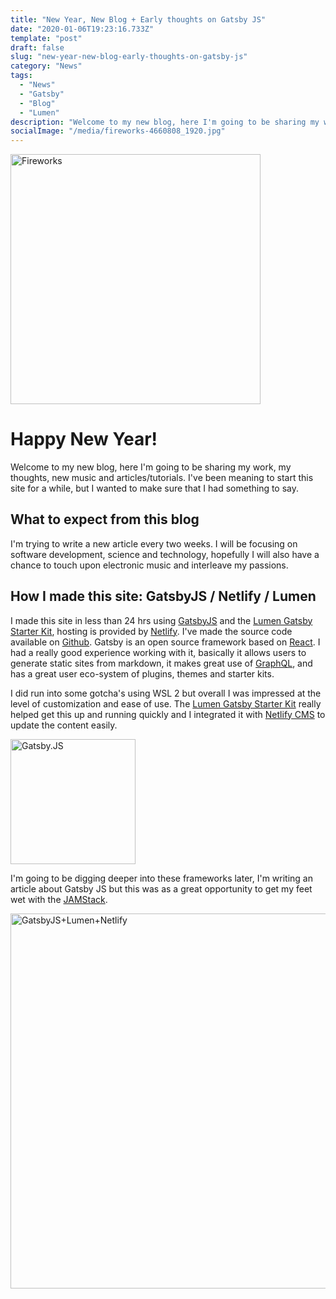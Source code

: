 ```yaml
---
title: "New Year, New Blog + Early thoughts on Gatsby JS"
date: "2020-01-06T19:23:16.733Z"  
template: "post"
draft: false
slug: "new-year-new-blog-early-thoughts-on-gatsby-js"
category: "News"
tags:
  - "News"
  - "Gatsby"
  - "Blog"
  - "Lumen"
description: "Welcome to my new blog, here I'm going to be sharing my work, my thoughts, new music and articles/tutorials."
socialImage: "/media/fireworks-4660808_1920.jpg"
---
```

<img src="/media/fireworks-4660808_1920.jpg" alt="Fireworks" width="400">

# Happy New Year!

Welcome to my new blog, here I'm going to be sharing my work, my thoughts, new music and articles/tutorials.   I've been meaning to start this site for a while, but I wanted to make sure that I had something to say.

## What to expect from this blog

I'm trying to write a new article every two weeks.  I will be focusing on software development, science and technology, hopefully I will also have a chance to touch upon electronic music and interleave my passions.

## How I made this site: GatsbyJS / Netlify / Lumen

I made this site in less than 24 hrs using [GatsbyJS](https://www.gatsbyjs.org/) and the [Lumen Gatsby Starter Kit](https://github.com/alxshelepenok/gatsby-starter-lumen), hosting is provided by [Netlify](https://www.netlify.com/).  I've made the source code available on [Github](https://github.com/seandearnaley/seandearnaley.com).   Gatsby is an open source framework based on [React](https://reactjs.org/).  I had a really good experience working with it, basically it allows users to generate static sites from markdown, it makes great use of [GraphQL](https://graphql.org/), and has a great user eco-system of plugins, themes and starter kits.

I did run into some gotcha's using WSL 2 but overall I was impressed at the level of customization and ease of use.   The [Lumen Gatsby Starter Kit](https://github.com/alxshelepenok/gatsby-starter-lumen) really helped get this up and running quickly and I integrated it with [Netlify CMS](https://www.netlifycms.org/) to update the content easily.

<a href="https://www.gatsbyjs.org"><img src="/media/Gatsby_Logo.png" alt="Gatsby.JS" width="200"></a>

I'm going to be digging deeper into these frameworks later, I'm writing an article about Gatsby JS but this was as a great opportunity to get my feet wet with the [JAMStack](https://jamstack.org/).

<a href="
https://medium.com/swlh/how-to-build-a-jamstack-blog-site-with-gatsby-js-lumin-and-netlify-2562eb1eeb38"><img src="/media/1_nh__jrRXKd3a7ivPUvUACg.png" alt="GatsbyJS+Lumen+Netlify" width="600"></a>